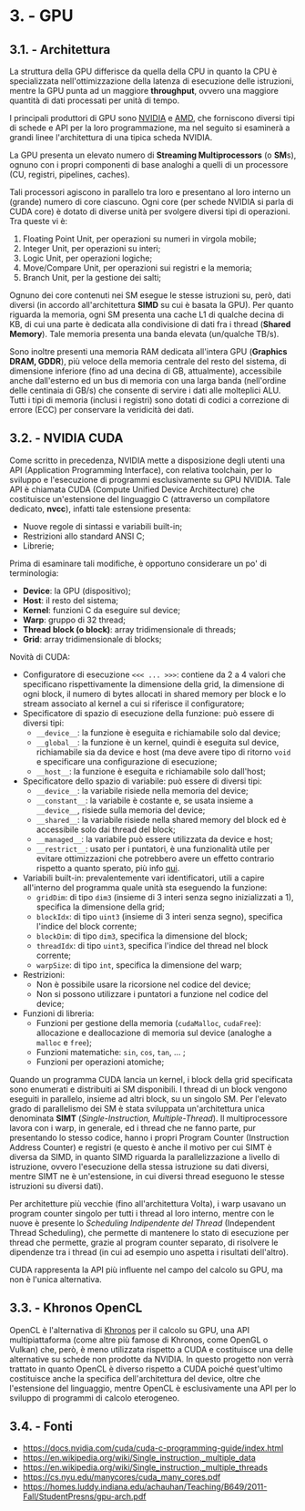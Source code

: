 # 3. - GPU

## 3.1. - Architettura
La struttura della GPU differisce da quella della CPU in quanto la CPU è specializzata nell'ottimizzazione della latenza di esecuzione delle istruzioni, mentre la GPU punta ad un maggiore **throughput**, ovvero una maggiore quantità di dati processati per unità di tempo.

I principali produttori di GPU sono [NVIDIA](https://www.nvidia.com/it-it/) e [AMD](https://www.amd.com/en), che forniscono diversi tipi di schede e API per la loro programmazione, ma nel seguito si esaminerà a grandi linee l'architettura di una tipica scheda NVIDIA.

La GPU presenta un elevato numero di **Streaming Multiprocessors** (o **SM**s), ognuno con i propri componenti di base analoghi a quelli di un processore (CU, registri, pipelines, caches).

Tali processori agiscono in parallelo tra loro e presentano al loro interno un (grande) numero di core ciascuno.
Ogni core (per schede NVIDIA si parla di CUDA core) è dotato di diverse unità per svolgere diversi tipi di operazioni. Tra queste vi è:
1. Floating Point Unit, per operazioni su numeri in virgola mobile;
2. Integer Unit, per operazioni su interi;
3. Logic Unit, per operazioni logiche;
4. Move/Compare Unit, per operazioni sui registri e la memoria;
5. Branch Unit, per la gestione dei salti;

Ognuno dei core contenuti nei SM esegue le stesse istruzioni su, però, dati diversi (in accordo all'architettura **SIMD** su cui è basata la GPU). 
Per quanto riguarda la memoria, ogni SM presenta una cache L1 di qualche decina di KB, di cui una parte è dedicata alla condivisione di dati fra i thread (**Shared Memory**). Tale memoria presenta una banda elevata (un/qualche TB/s).

Sono inoltre presenti una memoria RAM dedicata all'intera GPU (**Graphics DRAM, GDDR**), più veloce della memoria centrale del resto del sistema, di dimensione inferiore (fino ad una decina di GB, attualmente), accessibile anche dall'esterno ed un bus di memoria con una larga banda (nell'ordine delle centinaia di GB/s) che consente di servire i dati alle molteplici ALU.
Tutti i tipi di memoria (inclusi i registri) sono dotati di codici a correzione di errore (ECC) per conservare la veridicità dei dati.

[](https://docs.nvidia.com/cuda/cuda-c-programming-guide/graphics/gpu-devotes-more-transistors-to-data-processing.png)

## 3.2. - NVIDIA CUDA
Come scritto in precedenza, NVIDIA mette a disposizione degli utenti una API (Application Programming Interface), con relativa toolchain, per lo sviluppo e l'esecuzione di programmi esclusivamente su GPU NVIDIA. Tale API è chiamata CUDA (Compute Unified Device Architecture) che costituisce un'estensione del linguaggio C (attraverso un compilatore dedicato, **nvcc**), infatti tale estensione presenta:
- Nuove regole di sintassi e variabili built-in;
- Restrizioni allo standard ANSI C;
- Librerie;

Prima di esaminare tali modifiche, è opportuno considerare un po' di terminologia:
- **Device**: la GPU (dispositivo);
- **Host**: il resto del sistema;
- **Kernel**: funzioni C da eseguire sul device;
- **Warp**: gruppo di 32 thread;
- **Thread block (o block)**: array tridimensionale di threads;
- **Grid**: array tridimensionale di blocks;

Novità di CUDA:
- Configuratore di esecuzione `<<< ... >>>`: contiene da 2 a 4 valori che specificano rispettivamente la dimensione della grid, la dimensione di ogni block, il numero di bytes allocati in shared memory per block e lo stream associato al kernel a cui si riferisce il configuratore;
- Specificatore di spazio di esecuzione della funzione: può essere di diversi tipi:
	- `__device__`: la funzione è eseguita e richiamabile solo dal device;
	- `__global__`: la funzione è un kernel, quindi è eseguita sul device, richiamabile sia da device e host (ma deve avere tipo di ritorno `void` e specificare una configurazione di esecuzione;
	- `__host__`: la funzione è eseguita e richiamabile solo dall'host;
- Specificatore dello spazio di variabile: può essere di diversi tipi:
	- `__device__`: la variabile risiede nella memoria del device;
	- `__constant__`: la variabile è costante e, se usata insieme a `__device__`, risiede sulla memoria del device;
	- `__shared__`: la variabile risiede nella shared memory del block ed è accessibile solo dai thread del block;
	- `__managed__`: la variabile può essere utilizzata da device e host;
	- `__restrict__`: usato per i puntatori, è una funzionalità utile per evitare ottimizzazioni che potrebbero avere un effetto contrario rispetto a quanto sperato, più info [qui](https://it.wikipedia.org/wiki/Restrict).
- Variabili built-in: prevalentemente vari identificatori, utili a capire all'interno del programma quale unità sta eseguendo la funzione:
	- `gridDim`: di tipo `dim3` (insieme di 3 interi senza segno inizializzati a 1), specifica la dimensione della grid;
	- `blockIdx`: di tipo `uint3` (insieme di 3 interi senza segno), specifica l'indice del block corrente;
	- `blockDim`: di tipo `dim3`, specifica la dimensione del block;
	- `threadIdx`: di tipo `uint3`, specifica l'indice del thread nel block corrente;
	- `warpSize`: di tipo `int`, specifica la dimensione del warp;
- Restrizioni: 
	- Non è possibile usare la ricorsione nel codice del device;
	- Non si possono utilizzare i puntatori a funzione nel codice del device;
- Funzioni di libreria:
	- Funzioni per gestione della memoria (`cudaMalloc`, `cudaFree`): allocazione e deallocazione di memoria sul device (analoghe a `malloc` e `free`);
	- Funzioni matematiche: `sin`, `cos`, `tan`, ... ;
	- Funzioni per operazioni atomiche;

Quando un programma CUDA lancia un kernel, i block della grid specificata sono enumerati e distribuiti ai SM disponibili. I thread di un block vengono eseguiti in parallelo, insieme ad altri block, su un singolo SM. 
Per l'elevato grado di parallelismo dei SM è stata sviluppata un'architettura unica denominata **SIMT** (*Single-Instruction, Multiple-Thread*).
Il multiprocessore lavora con i warp, in generale, ed i thread che ne fanno parte, pur presentando lo stesso codice, hanno i propri Program Counter (Instruction Address Counter) e registri (e questo è anche il motivo per cui SIMT è diversa da SIMD, in quanto SIMD riguarda la parallelizzazione a livello di istruzione, ovvero l'esecuzione della stessa istruzione su dati diversi, mentre SIMT ne è un'estensione, in cui diversi thread eseguono le stesse istruzioni su diversi dati).

Per architetture più vecchie (fino all'architettura Volta), i warp usavano un program counter singolo per tutti i thread al loro interno, mentre con le nuove è presente lo *Scheduling Indipendente del Thread* (Independent Thread Scheduling), che permette di mantenere lo stato di esecuzione per thread che permette, grazie al program counter separato, di risolvere le dipendenze tra i thread (in cui ad esempio uno aspetta i risultati dell'altro).

CUDA rappresenta la API più influente nel campo del calcolo su GPU, ma non è l'unica alternativa.

## 3.3. - Khronos OpenCL
OpenCL è l'alternativa di [Khronos](https://www.khronos.org) per il calcolo su GPU, una API multipiattaforma (come altre più famose di Khronos, come OpenGL o Vulkan) che, però, è meno utilizzata rispetto a CUDA e costituisce una delle alternative su schede non prodotte da NVIDIA.
In questo progetto non verrà trattato in quanto OpenCL è diverso rispetto a CUDA poiché quest'ultimo costituisce anche la specifica dell'architettura del device, oltre che l'estensione del linguaggio, mentre OpenCL è esclusivamente una API per lo sviluppo di programmi di calcolo eterogeneo.

## 3.4. - Fonti
- https://docs.nvidia.com/cuda/cuda-c-programming-guide/index.html
- https://en.wikipedia.org/wiki/Single_instruction,_multiple_data
- https://en.wikipedia.org/wiki/Single_instruction,_multiple_threads
- https://cs.nyu.edu/manycores/cuda_many_cores.pdf
- https://homes.luddy.indiana.edu/achauhan/Teaching/B649/2011-Fall/StudentPresns/gpu-arch.pdf
